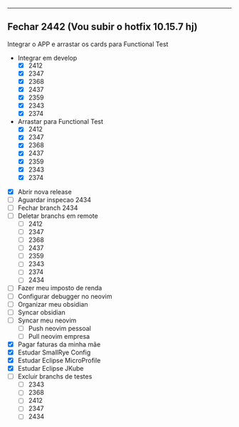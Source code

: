 -----
Fechar 2442 (Vou subir o hotfix 10.15.7 hj)
-----
Integrar o APP e arrastar os cards para Functional Test
- Integrar em develop 
	- [x] 2412
	- [x] 2347
	- [x] 2368
	- [x] 2437
	- [x] 2359
	- [x] 2343
	- [x] 2374
- Arrastar para Functional Test
	- [x] 2412
	- [x] 2347
	- [x] 2368
	- [x] 2437
	- [x] 2359
	- [x] 2343
	- [x] 2374
- [x] Abrir nova release
- [ ] Aguardar inspecao 2434
- [ ] Fechar branch 2434
- [ ] Deletar branchs em remote
	- [ ] 2412
	- [ ] 2347
	- [ ] 2368
	- [ ] 2437
	- [ ] 2359
	- [ ] 2343
	- [ ] 2374
	- [ ] 2434
- [ ] Fazer meu imposto de renda
- [ ] Configurar debugger no neovim
- [ ] Organizar meu obsidian
- [ ] Syncar obsidian
- [ ] Syncar meu neovim
	- [ ] Push neovim pessoal
	- [ ] Pull neovim empresa
- [x] Pagar faturas da minha mãe
- [x] Estudar SmallRye Config
- [x] Estudar Eclipse MicroProfile
- [x] Estudar Eclipse JKube
- [ ] Excluir branchs de testes
	- [ ] 2343
	- [ ] 2368
	- [ ] 2412
	- [ ] 2347
	- [ ] 2434